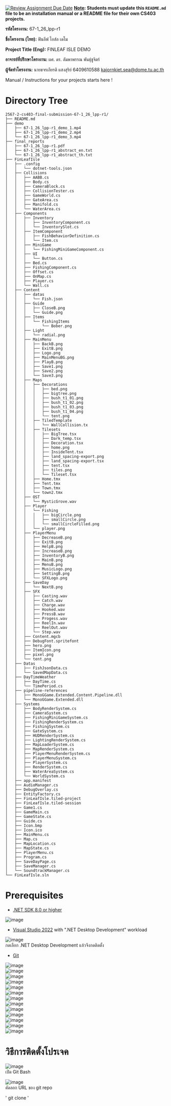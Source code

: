 [![Review Assignment Due Date](https://classroom.github.com/assets/deadline-readme-button-22041afd0340ce965d47ae6ef1cefeee28c7c493a6346c4f15d667ab976d596c.svg)](https://classroom.github.com/a/w8H8oomW)
**<ins>Note</ins>: Students must update this `README.md` file to be an installation manual or a README file for their own CS403 projects.**

**รหัสโครงงาน:** 67-1_26_lpp-r1

**ชื่อโครงงาน (ไทย):** ฟินลีฟ ไอส์ล เดโม

**Project Title (Eng):** FINLEAF ISLE DEMO 

**อาจารย์ที่ปรึกษาโครงงาน:** ผศ. ดร. ลัมพาพรรณ พันธุ์ชูจิตร์

**ผู้จัดทำโครงงาน:** นายขจรเกียรติ แสงสุริย์  6409610588  kajornkiet.sea@dome.tu.ac.th


   
Manual / Instructions for your projects starts here !
# Directory Tree
```
2567-2-cs403-final-submission-67-1_26_lpp-r1/  
├── README.md  
├── demo  
│   ├── 67-1_26_lpp-r1_demo_1.mp4
│   ├── 67-1_26_lpp-r1_demo_2.mp4
│   └── 67-1_26_lpp-r1_demo_3.mp4
├── final_reports  
│   ├── 67-1_26_lpp-r1.pdf  
│   ├── 67-1_26_lpp-r1_abstract_en.txt  
│   └── 67-1_26_lpp-r1_abstract_th.txt
├── FinLeafIsle
│   ├── .config
│   │   └── dotnet-tools.json
│   ├── Collisions
│   │   ├── AABB.cs
│   │   ├── Body.cs
│   │   ├── CameraBlock.cs
│   │   ├── CollisionTester.cs
│   │   ├── GameWorld.cs
│   │   ├── GateArea.cs
│   │   ├── Manifold.cs
│   │   └── WaterArea.cs
│   ├── Components
│   │   ├── Inventory
│   │   │   ├── InventoryComponent.cs
│   │   │   └── InventorySlot.cs
│   │   ├── ItemComponent
│   │   │   ├── FishBehaviorDefinition.cs
│   │   │   └── Item.cs
│   │   ├── MiniGame
│   │   │   └── FishingMiniGameComponent.cs
│   │   ├── UI
│   │   │   └── Button.cs
│   │   ├── Bed.cs
│   │   ├── FishingComponent.cs
│   │   ├── Offset.cs
│   │   ├── OnMap.cs
│   │   ├── Player.cs
│   │   └── Wall.cs
│   ├── Content
│   │   ├── datas
│   │   │   └── Fish.json
│   │   ├── Guide
│   │   │   ├── CloseB.png
│   │   │   └── Guide.png
│   │   ├── Items
│   │   │   └── FishingItems
│   │   │       └── Bober.png
│   │   ├── Light
│   │   │   └── radial.png
│   │   ├── MainMenu
│   │   │   ├── BackB.png
│   │   │   ├── ExitB.png
│   │   │   ├── Logo.png
│   │   │   ├── MainMenuBG.png
│   │   │   ├── PlayB.png
│   │   │   ├── Save1.png
│   │   │   ├── Save2.png
│   │   │   └── Save3.png
│   │   ├── Maps
│   │   │   ├── Decorations
│   │   │   │   ├── bed.png
│   │   │   │   ├── bigtree.png
│   │   │   │   ├── bush_t1_01.png
│   │   │   │   ├── bush_t1_02.png
│   │   │   │   ├── bush_t1_03.png
│   │   │   │   ├── bush_t1_04.png
│   │   │   │   └── tent.png
│   │   │   ├── TiledTemplate
│   │   │   │   └── WallCollision.tx
│   │   │   ├── Tilesets
│   │   │   │   ├── BigTree.tsx
│   │   │   │   ├── Dark_temp.tsx
│   │   │   │   ├── Decoration.tsx
│   │   │   │   ├── home.png
│   │   │   │   ├── InsideTent.tsx
│   │   │   │   ├── land_spacing-export.png
│   │   │   │   ├── land_spacing-export.tsx
│   │   │   │   ├── tent.tsx
│   │   │   │   ├── tiles.png
│   │   │   │   └── Tileset.tsx
│   │   │   ├── Home.tmx
│   │   │   ├── Tent.tmx
│   │   │   ├── Town.tmx
│   │   │   └── town2.tmx
│   │   ├── OST
│   │   │   └── MysticGrove.wav
│   │   ├── Player
│   │   │   └── Fishing
│   │   │   │   ├── bigCircle.png
│   │   │   │   ├── smallCircle.png
│   │   │   │   └── smallCircleFilled.png
│   │   │   └── player.png
│   │   ├── PlayerMenu
│   │   │   ├── DecreaseB.png
│   │   │   ├── ExitB.png
│   │   │   ├── HelpB.png
│   │   │   ├── IncreaseB.png
│   │   │   ├── InventoryB.png
│   │   │   ├── MainB.png
│   │   │   ├── MenuB.png
│   │   │   ├── MusicLogo.png
│   │   │   ├── SettingB.png
│   │   │   └── SFXLogo.png
│   │   ├── SaveDay
│   │   │   └── NextB.png
│   │   ├── SFX
│   │   │   ├── Casting.wav
│   │   │   ├── Catch.wav
│   │   │   ├── Charge.wav
│   │   │   ├── Hooked.wav
│   │   │   ├── PressB.wav
│   │   │   ├── Progess.wav
│   │   │   ├── ReelIn.wav
│   │   │   ├── ReelOut.wav
│   │   │   └── Step.wav
│   │   ├── Content.mgcb
│   │   ├── DebugFont.spritefont
│   │   ├── hero.png
│   │   ├── ItemIcon.png
│   │   ├── pixel.png
│   │   └── tent.png
│   ├── Datas
│   │   ├── FishJsonData.cs
│   │   └── SavedMapData.cs
│   ├── DayTimeWeather
│   │   ├── DayTime.cs
│   │   └── TimePeriod.cs
│   ├── pipeline-references
│   │   ├── MonoGGame.Extended.Content.Pipeline.dll
│   │   └── MonoGGame.Extended.dll
│   ├── Systems
│   │   ├── BodyRenderSystem.cs
│   │   ├── CameraSystem.cs
│   │   ├── FishingMiniGameSystem.cs
│   │   ├── FishingRenderSystem.cs
│   │   ├── FishingSystem.cs
│   │   ├── GateSystem.cs
│   │   ├── HUDRenderSystem.cs
│   │   ├── LightingRenderSystem.cs
│   │   ├── MapLoaderSystem.cs
│   │   ├── MapRenderSystem.cs
│   │   ├── PlayerMenuRenderSystem.cs
│   │   ├── PlayerMenuSystem.cs
│   │   ├── PlayerSystem.cs
│   │   ├── RenderSystem.cs
│   │   ├── WaterAreaSystem.cs
│   │   └── WorldSystem.cs
│   ├── app.manifest
│   ├── AudioManager.cs
│   ├── DebugOverlay.cs
│   ├── EntityFactory.cs
│   ├── FinLeafIsle.tiled-project
│   ├── FinLeafIsle.tiled-session
│   ├── Game1.cs
│   ├── GameMain.cs
│   ├── GameState.cs
│   ├── Guide.cs
│   ├── Icon.bmp
│   ├── Icon.ico
│   ├── MainMenu.cs
│   ├── Map.cs
│   ├── MapLocation.cs
│   ├── MapState.cs
│   ├── PlayerMenu.cs
│   ├── Program.cs
│   ├── SaveDayPage.cs
│   ├── SaveManager.cs
│   └── SoundtrackManager.cs  
└── FinLeafIsle.sln
```
# Prerequisites
- [.NET SDK 8.0 or higher](https://dotnet.microsoft.com/en-us/download)  

![image](https://github.com/user-attachments/assets/cd866366-2fb3-4bba-907f-4b6e32fe4cf7)  

- [Visual Studio 2022](https://visualstudio.microsoft.com/downloads/)  with ".NET Desktop Development" workload  

![image](https://github.com/user-attachments/assets/3b839369-af50-4f59-a38d-407e943f5c0e)  
กดเลือก .NET Desktop Development แล้วจึงกดติดตั้ง  

- [Git](https://git-scm.com/downloads/win)
  
![image](https://github.com/user-attachments/assets/d0fe4a0f-3a99-42ff-8632-ea583d8f44a6)  
![image](https://github.com/user-attachments/assets/1c494528-6212-42ba-b41f-25955b913466)  
![image](https://github.com/user-attachments/assets/eca8525a-0dd4-4fff-9764-347b0d523dc9)  
![image](https://github.com/user-attachments/assets/6c8127e5-92f4-41a0-8573-3628767f5ab0)  
![image](https://github.com/user-attachments/assets/61348889-2ea4-482a-9f69-8c386253dcca)  
![image](https://github.com/user-attachments/assets/270f70b0-a199-43ba-adc9-43c4442a10bb)  
![image](https://github.com/user-attachments/assets/99f5605d-2cd6-48f8-9605-944bd128bf21)  
![image](https://github.com/user-attachments/assets/175678b3-14ab-4a2a-a8a6-6e0762a57926)  
![image](https://github.com/user-attachments/assets/18c3d22c-1544-41db-8d30-69657ad4aca0)  
![image](https://github.com/user-attachments/assets/873b0c5d-f168-4c7d-9cb9-a2281ee53802)  
![image](https://github.com/user-attachments/assets/c593f25c-5c75-47d5-90b0-04e6459178df)  
![image](https://github.com/user-attachments/assets/f875bdf6-79b0-4948-8eda-87be54ab961d)  
![image](https://github.com/user-attachments/assets/056a602d-5322-4e9a-8ecc-caef8ea313bb)

# วิธีการติดตั้งโปรเจค

![image](https://github.com/user-attachments/assets/0bfb1a97-691f-4c29-95cc-d8b9776dbc4b)  
เปิด Git Bash   

![image](https://github.com/user-attachments/assets/4b2d77ee-2494-4e39-a73a-db22ff7cac31)  
คัดลอก URL ของ git repo  

'
git clone 
'  
